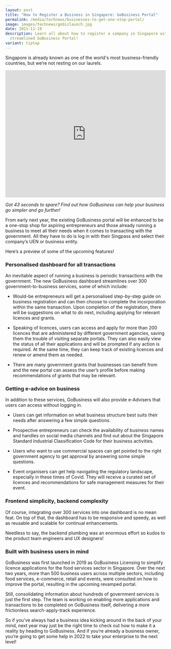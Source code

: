 ```yaml
---
layout: post
title: "How to Register a Business in Singapore: GoBusiness Portal"
permalink: /media/technews/businesses-to-get-one-stop-portal/
image: images/technews/gobizlaunch.jpg
date: 2021-11-19
description: Learn all about how to register a company in Singapore with the
  streamlined GoBusiness Portal!
variant: tiptap
---
```

<p>Singapore is already known as one of the world's most business-friendly
countries, but we’re not resting on our laurels.</p>
<div class="iframe-wrapper">
<iframe style="max-width: 100%;" height="400" width="100%" allowfullscreen="true" frameborder="0" src="https://www.youtube.com/embed/xJ5D8FuUjaw?si=0RsITgAjAREph8va"></iframe>
</div>
<p><em>Got 43 seconds to spare? Find out how GoBusiness can help your business go simpler and go further!</em>
</p>
<p>From early next year, the existing GoBusiness portal will be enhanced
to be a one-stop shop for aspiring entrepreneurs and those already running
a business to meet all their needs when it comes to transacting with the
government. All they have to do is log in with their Singpass and select
their company’s UEN or business entity.</p>
<p>Here’s a preview of some of the upcoming features!</p>
<h3>Personalised dashboard for all transactions</h3>
<p>An inevitable aspect of running a business is periodic transactions with
the government. The new GoBusiness dashboard streamlines over 300 government-to-business
services, some of which include:</p>
<ul data-tight="true" class="tight">
<li>
<p>Would-be entrepreneurs will get a personalised step-by-step guide on business
registration and can then choose to complete the incorporation within the
same transaction. Upon completion of the registration, there will be suggestions
on what to do next, including applying for relevant licences and grants.</p>
</li>
<li>
<p>Speaking of licences, users can access and apply for more than 200 licences
that are administered by different government agencies, saving them the
trouble of visiting separate portals. They can also easily view the status
of all their applications and will be prompted if any action is required.
At the same time, they can keep track of existing licences and renew or
amend them as needed.</p>
</li>
<li>
<p>There are many government grants that businesses can benefit from and
the new portal can assess the user’s profile before making recommendations
of grants that may be relevant.</p>
</li>
</ul>
<h3>Getting e-advice on business</h3>
<p>In addition to these services, GoBusiness will also provide e-Advisers
that users can access without logging in.</p>
<ul data-tight="true" class="tight">
<li>
<p>Users can get information on what business structure best suits their
needs after answering a few simple questions.</p>
</li>
<li>
<p>Prospective entrepreneurs can check the availability of business names
and handles on social media channels and find out about the Singapore Standard
Industrial Classification Code for their business activities.</p>
</li>
<li>
<p>Users who want to use commercial spaces can get pointed to the right government
agency to get approval by answering some simple questions.</p>
</li>
<li>
<p>Event organisers can get help navigating the regulatory landscape, especially
in these times of Covid. They will receive a curated set of licences and
recommendations for safe management measures for their event.</p>
</li>
</ul>
<h3>Frontend simplicity, backend complexity</h3>
<p>Of course, integrating over 300 services into one dashboard is no mean
feat. On top of that, the dashboard has to be responsive and speedy, as
well as reusable and scalable for continual enhancements.</p>
<p>Needless to say, the backend plumbing was an enormous effort so kudos
to the product team engineers and UX designers!</p>
<h3>Built with business users in mind</h3>
<p>GoBusiness was first launched in 2019 as GoBusiness Licensing to simplify
licence applications for the food services sector in Singapore. Over the
next two years, more than 500 business users across multiple sectors, including
food services, e-commerce, retail and events, were consulted on how to
improve the portal, resulting in the upcoming revamped portal.</p>
<p>Still, consolidating information about hundreds of government services
is just the first step. The team is working on enabling more applications
and transactions to be completed on GoBusiness itself, delivering a more
frictionless search-apply-track experience.</p>
<p>So if you’ve always had a business idea kicking around in the back of
your mind, next year may just be the right time to check out how to make
it a reality by heading to GoBusiness. And if you’re already a business
owner, you’re going to get some help in 2022 to take your enterprise to
the next level!</p>
<p></p>
<p></p>